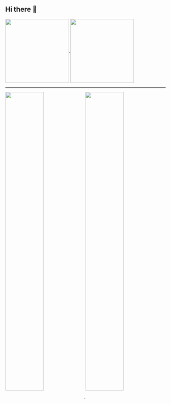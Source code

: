 ## Hi there 👋

<!--
**prawee/prawee** is a ✨ _special_ ✨ repository because its `README.md` (this file) appears on your GitHub profile.
Here are some ideas to get you started:

- 🔭 I’m currently working on ...
- 🌱 I’m currently learning ...
- 👯 I’m looking to collaborate on ...
- 🤔 I’m looking for help with ...
- 💬 Ask me about ...
- 📫 How to reach me: ...
- 😄 Pronouns: ...
- ⚡ Fun fact: ...
-->


<!--https://github.com/anuraghazra/github-readme-stats-->
<a href="https://github.com/prawee">
  <img height=200 align="center" src="https://github-readme-stats.vercel.app/api?username=prawee&show_icons=true" />
</a>
<a href="https://github.com/prawee/cyber-security">
  <img height=200 align="center" src="https://github-readme-stats.vercel.app/api/top-langs?username=prawee&layout=compact&langs_count=8&card_width=320" />
</a>

<hr/>

<div>
  <a href="https://github.com/prawee/cyber-security">
    <img align="center" src="https://github-readme-stats.vercel.app/api/pin/?username=prawee&repo=cyber-security" style="width: 49%" />
  </a>
  <a href="https://github.com/prawee/my-daily-tools-osx">
    <img align="center" src="https://github-readme-stats.vercel.app/api/pin/?username=prawee&repo=my-daily-tools-osx" style="width: 49%; bottom: 5px;"  />
  </a>
</div>
